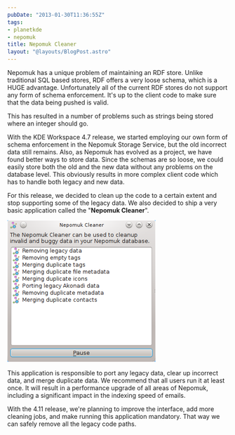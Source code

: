 ```yaml
---
pubDate: "2013-01-30T11:36:55Z"
tags:
- planetkde
- nepomuk
title: Nepomuk Cleaner
layout: "@layouts/BlogPost.astro"
---
```


Nepomuk has a unique problem of maintaining an RDF store. Unlike
traditional SQL based stores, RDF offers a very loose schema, which is a
HUGE advantage. Unfortunately all of the current RDF stores do not
support any form of schema enforcement. It's up to the client code to
make sure that the data being pushed is valid.

This has resulted in a number of problems such as strings being stored
where an integer should go.

With the KDE Workspace 4.7 release, we started employing our own form of
schema enforcement in the Nepomuk Storage Service, but the old incorrect
data still remains. Also, as Nepomuk has evolved as a project, we have
found better ways to store data. Since the schemas are so loose, we
could easily store both the old and the new data without any problems on
the database level. This obviously results in more complex client code
which has to handle both legacy and new data.

For this release, we decided to clean up the code to a certain extent
and stop supporting some of the legacy data. We also decided to ship a
very basic application called the "**Nepomuk Cleaner**".

![image][]

This application is responsible to port any legacy data, clear up
incorrect data, and merge duplicate data. We recommend that all users
run it at least once. It will result in a performance upgrade of all
areas of Nepomuk, including a significant impact in the indexing speed
of emails.

With the 4.11 release, we're planning to improve the interface, add more
cleaning jobs, and make running this application mandatory. That way we
can safely remove all the legacy code paths.

  [image]: /blog/images/2013/01/30/nepomuk-cleaner.png
